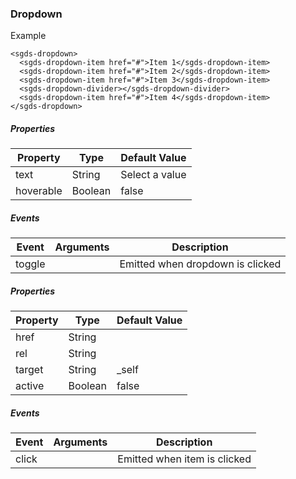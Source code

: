 ### Dropdown
Example
```
<sgds-dropdown>
  <sgds-dropdown-item href="#">Item 1</sgds-dropdown-item>
  <sgds-dropdown-item href="#">Item 2</sgds-dropdown-item>
  <sgds-dropdown-item href="#">Item 3</sgds-dropdown-item>
  <sgds-dropdown-divider></sgds-dropdown-divider>
  <sgds-dropdown-item href="#">Item 4</sgds-dropdown-item>
</sgds-dropdown>
```
#### <sgds-dropdown>
##### Properties
| Property  | Type | Default Value |
| ------------- | ------------- | ------------- |
|  text | String  | Select a value |
| hoverable  | Boolean  | false |
##### Events
| Event  | Arguments | Description |
| ------------- | ------------- | ------------- |
| toggle  |   | Emitted when dropdown is clicked |

#### <sgds-dropdown-item>
##### Properties
| Property  | Type | Default Value |
| ------------- | ------------- | ------------- |
|  href | String  |  |
| rel  | String  |  |
| target  | String  | _self |
| active  | Boolean  | false |
##### Events
| Event  | Arguments | Description |
| ------------- | ------------- | ------------- |
| click  |   | Emitted when item is clicked |
